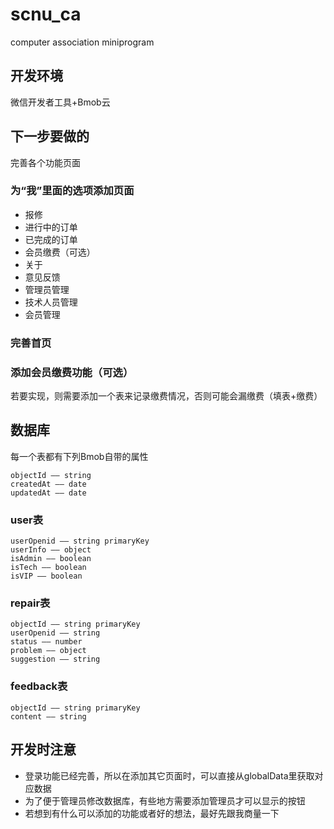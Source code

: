 # scnu_ca
computer association miniprogram

## 开发环境
微信开发者工具+Bmob云

## 下一步要做的
完善各个功能页面

### 为“我”里面的选项添加页面
* 报修
* 进行中的订单
* 已完成的订单
* 会员缴费（可选）
* 关于
* 意见反馈
* 管理员管理
* 技术人员管理
* 会员管理

### 完善首页

### 添加会员缴费功能（可选）
若要实现，则需要添加一个表来记录缴费情况，否则可能会漏缴费（填表+缴费）

## 数据库
每一个表都有下列Bmob自带的属性
```
objectId —— string
createdAt —— date
updatedAt —— date
```

### user表
```
userOpenid —— string primaryKey
userInfo —— object
isAdmin —— boolean
isTech —— boolean
isVIP —— boolean
```

### repair表
```
objectId —— string primaryKey
userOpenid —— string
status —— number
problem —— object
suggestion —— string
```

### feedback表
```
objectId —— string primaryKey
content —— string
```

## 开发时注意
* 登录功能已经完善，所以在添加其它页面时，可以直接从globalData里获取对应数据
* 为了便于管理员修改数据库，有些地方需要添加管理员才可以显示的按钮
* 若想到有什么可以添加的功能或者好的想法，最好先跟我商量一下